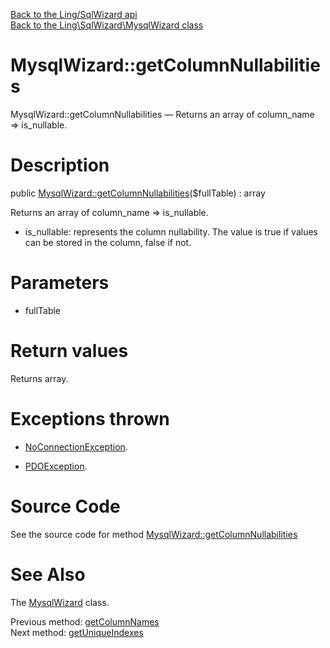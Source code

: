 [Back to the Ling/SqlWizard api](https://github.com/lingtalfi/SqlWizard/blob/master/doc/api/Ling/SqlWizard.md)<br>
[Back to the Ling\SqlWizard\MysqlWizard class](https://github.com/lingtalfi/SqlWizard/blob/master/doc/api/Ling/SqlWizard/MysqlWizard.md)


MysqlWizard::getColumnNullabilities
================



MysqlWizard::getColumnNullabilities — Returns an array of column_name => is_nullable.




Description
================


public [MysqlWizard::getColumnNullabilities](https://github.com/lingtalfi/SqlWizard/blob/master/doc/api/Ling/SqlWizard/MysqlWizard/getColumnNullabilities.md)($fullTable) : array




Returns an array of column_name => is_nullable.

- is_nullable: represents the column nullability.
         The value is true if values can be stored in the column, false if not.




Parameters
================


- fullTable

    


Return values
================

Returns array.


Exceptions thrown
================

- [NoConnectionException](https://github.com/lingtalfi/SqlWizard/blob/master/doc/api/Ling/SqlWizard/Exception/NoConnectionException.md).&nbsp;

- [PDOException](https://www.php.net/manual/en/class.pdoexception.php).&nbsp;







Source Code
===========
See the source code for method [MysqlWizard::getColumnNullabilities](https://github.com/lingtalfi/SqlWizard/blob/master/MysqlWizard.php#L444-L452)


See Also
================

The [MysqlWizard](https://github.com/lingtalfi/SqlWizard/blob/master/doc/api/Ling/SqlWizard/MysqlWizard.md) class.

Previous method: [getColumnNames](https://github.com/lingtalfi/SqlWizard/blob/master/doc/api/Ling/SqlWizard/MysqlWizard/getColumnNames.md)<br>Next method: [getUniqueIndexes](https://github.com/lingtalfi/SqlWizard/blob/master/doc/api/Ling/SqlWizard/MysqlWizard/getUniqueIndexes.md)<br>

